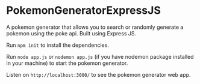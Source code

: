 # PokemonGeneratorExpressJS

A pokemon generator that allows you to search or randomly generate a pokemon using the poke api. Built using Express JS.

Run `npm init` to install the dependencies.

Run `node app.js` or `nodemon app.js` (if you have nodemon package installed in your machine) to start the pokemon generator.

Listen on `http://localhost:3000/` to see the pokemon generator web app.
